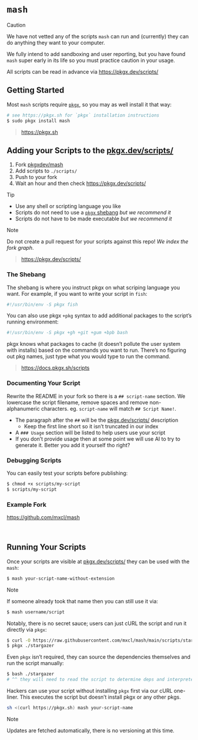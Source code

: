 # `mash`

> [!CAUTION]
>
> We have not vetted any of the scripts `mash` can run and (currently) they
> can do anything they want to your computer.
>
> We fully intend to add sandboxing and user reporting, but you have found
> `mash` super early in its life so you must practice caution in your usage.
>
> All scripts can be read in advance via https://pkgx.dev/scripts/

## Getting Started

Most `mash` scripts require [`pkgx`], so you may as well install it that way:

```sh
# see https://pkgx.sh for `pkgx` installation instructions
$ sudo pkgx install mash
```

> https://pkgx.sh

## Adding your Scripts to the [pkgx.dev/scripts/]

1. Fork [pkgxdev/mash]
2. Add scripts to `./scripts/`
3. Push to your fork
4. Wait an hour and then check https://pkgx.dev/scripts/

> [!TIP]
> * Use any shell or scripting language you like
> * Scripts do not need to use a [`pkgx` shebang] *but we recommend it*
> * Scripts do not have to be made executable *but we recommend it*

> [!NOTE]
> Do not create a pull request for your scripts against this repo!
> *We index the fork graph*.

> https://pkgx.dev/scripts/

### The Shebang

The shebang is where you instruct pkgx on what scriping language you want.
For example, if you want to write your script in `fish`:

```sh
#!/usr/bin/env -S pkgx fish
```

You can also use pkgx `+pkg` syntax to add additional packages to the script’s
running environment:

```sh
#!/usr/bin/env -S pkgx +gh +git +gum +bpb bash
```

pkgx knows what packages to cache (it doesn’t pollute the user system with
installs) based on the commands you want to run. There’s no figuring out
pkg names, just type what you would type to run the command.

> https://docs.pkgx.sh/scripts

### Documenting Your Script

Rewrite the README in your fork so there is a `## script-name` section. We
lowercase the script filename, remove spaces and remove non-alphanumeric
characters. eg. `script-name` will match `## Script Name!`.

* The paragraph after the `##` will be the [pkgx.dev/scripts/] description
  * Keep the first line short so it isn’t truncated in our index
* A `### Usage` section will be listed to help users use your script
* If you don’t provide usage then at some point we will use AI to try to
  generate it. Better you add it yourself tho right?

### Debugging Scripts

You can easily test your scripts before publishing:

```sh
$ chmod +x scripts/my-script
$ scripts/my-script
```

### Example Fork

https://github.com/mxcl/mash

&nbsp;


## Running Your Scripts

Once your scripts are visible at [pkgx.dev/scripts/] they can be used with the `mash`:

```sh
$ mash your-script-name-without-extension
```

> [!NOTE]
> If someone already took that name then you can still use it via:
>
> ```sh
> $ mash username/script
> ```

Notably, there is no secret sauce; users can just cURL the script and run it
directly via `pkgx`:

```sh
$ curl -O https://raw.githubusercontent.com/mxcl/mash/main/scripts/stargazer
$ pkgx ./stargazer
```

Even `pkgx` isn’t required, they can source the dependencies themselves and
run the script manually:

```sh
$ bash ./stargazer
# ^^ they will need to read the script to determine deps and interpreter
```

Hackers can use your script without installing `pkgx` first via our cURL
one-liner. This executes the script but doesn’t install pkgx or any other
pkgs.

```sh
sh <(curl https://pkgx.sh) mash your-script-name
```

> [!NOTE]
> Updates are fetched automatically, there is no versioning at this time.


[pkgx.dev/scripts/]: https://hub.pkgx.sh
[pkgxdev/mash]: https://github.com/pkgxdev/mash
[`pkgx` shebang]: https://docs.pkgx.sh/scripts
[`pkgx`]: https://pkgx.sh

